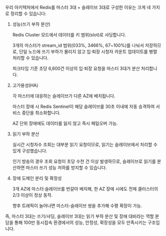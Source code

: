 우리 아키텍처에서 Redis를 마스터 3대 + 슬레이브 3대로 구성한 이유는 크게 네 가지로 정리할 수 있습니다:

1. 성능(쓰기 부하 분산)

    Redis Cluster 모드에서 데이터를 키 범위(slot)로 샤딩합니다.

    3개의 마스터가 stream_id 범위(033%, 3466%, 67~100%)를 나눠서 저장하므로,
    단일 노드에 쓰기 부하가 몰리지 않고 입·퇴장 시청자 카운트 업데이트를 병렬 처리할 수 있습니다.

    피크타임 기준 초당 6,600건 이상의 입·퇴장 요청을 마스터 3대가 분산 처리합니다.

2. 고가용성(HA)

    각 마스터에 대응하는 슬레이브가 다른 AZ에 배치됩니다.

    마스터 장애 시 Redis Sentinel이 해당 슬레이브를 30초 이내에 자동 승격하여 서비스 중단을 최소화합니다.

    AZ 단위 장애에도 데이터를 잃지 않고 즉시 페일오버 가능.


3. 읽기 부하 분산

    실시간 시청자수 조회는 대부분 읽기 요청이므로, 읽기는 슬레이브에서 처리할 수 있게 구성했습니다.

    인기 방송의 경우 조회 요청이 초당 수천 건 이상 발생하므로, 슬레이브로 읽기를 분산하면 마스터 쓰기 성능 저하를 방지할 수 있습니다.


4. 장애 도메인 분리 및 확장성

    3개 AZ에 마스터·슬레이브를 번갈아 배치해, 한 AZ 장애 시에도 전체 클러스터의 2/3 이상이 정상 동작.

    향후 트래픽이 늘어나면 마스터-슬레이브 쌍을 추가해 수평 확장이 가능.

즉, 마스터 3대는 쓰기/샤딩, 슬레이브 3대는 읽기 부하 분산 및 장애 대비라는 역할 분담을 통해
100만 동시접속 환경에서의 성능, 안정성, 확장성을 모두 만족시키는 구조입니다.